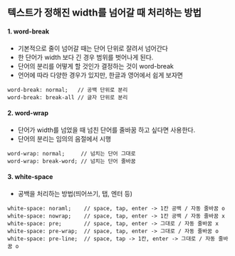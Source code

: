 ## 텍스트가 정해진 width를 넘어갈 때 처리하는 방법

#### 1. word-break
- 기본적으로 줄이 넘어갈 때는 단어 단위로 잘려서 넘어간다
- 한 단어가 width 보다 긴 경우 범위를 벗어나게 된다.
- 단어의 분리를 어떻게 할 것인가 결정하는 것이 word-break
- 언어에 따라 다양한 경우가 있지만, 한글과 영어에서 쉽게 보자면

```
word-break: normal;   // 공백 단위로 분리
word-break: break-all // 글자 단위로 분리
```

#### 2. word-wrap
- 단어가 width를 넘었을 때 넘친 단어를 줄바꿈 하고 싶다면 사용한다.
- 단어의 분리는 임의의 음절에서 시행
```
word-wrap: normal;     // 넘치는 단어 그대로
word-wrap: break-word; // 넘치는 단어 줄바꿈
```

#### 3. white-space
- 공백을 처리하는 방법(띄어쓰기, 탭, 엔터 등)
```
white-space: noraml;    // space, tap, enter -> 1칸 공백 / 자동 줄바꿈 o
white-space: nowrap;    // space, tap, enter -> 1칸 공백 / 자동 줄바꿈 x
white-space: pre;       // space, tap, enter -> 그대로 / 자동 줄바꿈 x
white-space: pre-wrap;  // space, tap, enter -> 그대로 / 자동 줄바꿈 o
white-space: pre-line;  // space, tap -> 1칸, enter -> 그대로 / 자동 줄바꿈 o
```
